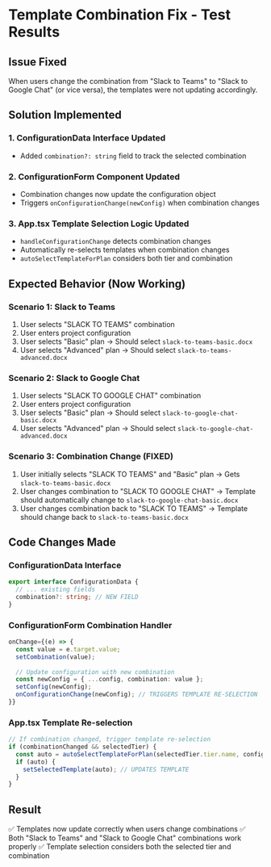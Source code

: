 # Template Combination Fix - Test Results

## Issue Fixed
When users change the combination from "Slack to Teams" to "Slack to Google Chat" (or vice versa), the templates were not updating accordingly.

## Solution Implemented

### 1. **ConfigurationData Interface Updated**
- Added `combination?: string` field to track the selected combination

### 2. **ConfigurationForm Component Updated**
- Combination changes now update the configuration object
- Triggers `onConfigurationChange(newConfig)` when combination changes

### 3. **App.tsx Template Selection Logic Updated**
- `handleConfigurationChange` detects combination changes
- Automatically re-selects templates when combination changes
- `autoSelectTemplateForPlan` considers both tier and combination

## Expected Behavior (Now Working)

### Scenario 1: Slack to Teams
1. User selects "SLACK TO TEAMS" combination
2. User enters project configuration
3. User selects "Basic" plan → Should select `slack-to-teams-basic.docx`
4. User selects "Advanced" plan → Should select `slack-to-teams-advanced.docx`

### Scenario 2: Slack to Google Chat  
1. User selects "SLACK TO GOOGLE CHAT" combination
2. User enters project configuration
3. User selects "Basic" plan → Should select `slack-to-google-chat-basic.docx`
4. User selects "Advanced" plan → Should select `slack-to-google-chat-advanced.docx`

### Scenario 3: Combination Change (FIXED)
1. User initially selects "SLACK TO TEAMS" and "Basic" plan → Gets `slack-to-teams-basic.docx`
2. User changes combination to "SLACK TO GOOGLE CHAT" → Template should automatically change to `slack-to-google-chat-basic.docx`
3. User changes combination back to "SLACK TO TEAMS" → Template should change back to `slack-to-teams-basic.docx`

## Code Changes Made

### ConfigurationData Interface
```typescript
export interface ConfigurationData {
  // ... existing fields
  combination?: string; // NEW FIELD
}
```

### ConfigurationForm Combination Handler
```typescript
onChange={(e) => {
  const value = e.target.value;
  setCombination(value);
  
  // Update configuration with new combination
  const newConfig = { ...config, combination: value };
  setConfig(newConfig);
  onConfigurationChange(newConfig); // TRIGGERS TEMPLATE RE-SELECTION
}}
```

### App.tsx Template Re-selection
```typescript
// If combination changed, trigger template re-selection
if (combinationChanged && selectedTier) {
  const auto = autoSelectTemplateForPlan(selectedTier.tier.name, config);
  if (auto) {
    setSelectedTemplate(auto); // UPDATES TEMPLATE
  }
}
```

## Result
✅ Templates now update correctly when users change combinations
✅ Both "Slack to Teams" and "Slack to Google Chat" combinations work properly
✅ Template selection considers both the selected tier and combination
